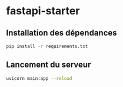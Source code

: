 # fastapi-starter

## Installation des dépendances

```bash
pip install -r requirements.txt
```

## Lancement du serveur

```bash
uvicorn main:app --reload
```